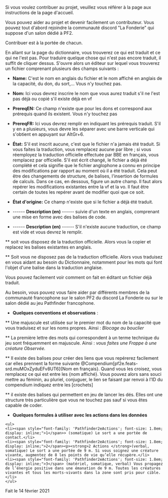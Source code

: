 Si vous voulez contribuer au projet, veuillez vous référer à la page aux instructions de la page d'accueil.

Vous pouvez aider au projet et devenir facilement un contributeur. Vous pouvez tout d'abord rejoindre la communauté discord "La Fonderie" qui suppose d'un salon dédié à PF2.

Contribuer est à la portée de chacun.

En allant sur la page du dictionnaire, vous trouverez ce qui est traduit et ce qui ne l'est pas.
Pour traduire quelque chose qui n'est pas encore traduit, il suffit de cliquer dessus.
S'ouvre alors un éditeur sur lequel vous trouverez un fichier comprenant plusieurs des champs suivants : 

* **Name:** C'est le nom en anglais du fichier et le nom affiché en anglais de la capacité, du don, du sort,... Vous n'y touchez pas.
* **Nom:** Ici vous devrez inscrire le nom que vous aurez traduit s'il ne l'est pas déjà ou copié s'il existe déjà en vf
* **PrereqEN:** Ce champ n'existe que pour les dons et correspond aux prérequis quand ils existent. Vous n'y touchez pas
* **PrereqFR:** Ici vous devrez remplir en  indiquant les prérequis traduit. S'il y en a plusieurs, vous devre les séparer avec une barre verticale qui s'obtient en appuyant sur AltGr+6.
* **État:** S'il est inscrit aucune, c'est que le fichier n'a jamais été traduit. Si vous faites la traduction, vous remplacez aucune par libre ; si vous réemployez la traduction officielle effectuée par BBE en français, vous remplacez par officielle. S'il est écrit changé, le fichier a déjà été complété et cela signifie que le fichier anglophone a connu en principe des modifications par rapport au moment où il a été traduit. Cela peut être des changements de structure, de balises, l'insertion de formules de calculs. Dans ce cas, en dessous, figure un autre champ. Il faut alors repérer les modifications existantes entre la vf et la vo. Il faut être certain de toutes les repérer avant de modifier quoi que ce soit.
* **État d'origine:** Ce champ n'existe que si le fichier a déjà été traduit. 

* ------ **Description (en)** ------
suivie d'un texte en anglais, comprenant une mise en forme avec des balises de code.

* ------ **Description (en)** ------
S'il n'existe aucune traduction, ce champ est vide et vous devrez le remplir.

** soit vous disposez de la traduction officielle. Alors vous la copier et replacez les balises existantes en anglais.

** Soit vous ne disposez pas de la traduction officielle. Alors vous traduisez en vous aidant au besoin du Dictionnaire, notamment pour les mots qui font l'objet d'une balise dans la traduction anglaise.

Vous pouvez facilement voir comment on fait en éditant un fichier déjà traduit.

Au besoin, vous pouvez vous faire aider par différents membres de la communauté francophone sur le salon PF2 du discord La Fonderie ou sur le salon dédié au jeu Pathfinder francophone.

* **Quelques conventions et observations** :

** Une majuscule est utilisée sur le premier mot du nom de la capacité que vous traduisez et sur les noms propres. Ainsi : _Blocage au bouclier_

** La première lettre des mots qui correspondent à un terme technique du jeu sont fréquemment en majuscule. Ainsi : _vous faites une Frappe à une créature Observée._

** Il existe des balises pour créer des liens que vous repérerez facilement car elles prennent la forme  suivante @Compendium[pf2e.feats-srd.muMOxZyduEFv8UT6]{Nom en français}. Quand vous les croisez, vous remplacez ce qui est entre les {nom affiché}. Vous pouvez alors sans souci mettre au féminin, au pluriel, conjuguer, le lien se faisant par renvoi à l'ID du compendium indiquez entre les [crochets]

** il existe des balises qui permettent en jeu de lancer les dés. Elles ont une structure très particulière que vous ne touchez pas sauf si vous êtes capable de coder.

* **Quelques formules à utiliser avec les actions dans les données** 

```
<ul>
<li><span style="font-family: 'Pathfinder2eActions'; font-size: 1.8em; display: inline;">1</span>> (somatique) Le sort a une portée de contact.</li>
<li><span style="font-family: 'Pathfinder2eActions'; font-size: 1.8em; display: inline;">2</span><p><strong>2 Actions </strong>(verbal, somatique) Le sort a une portée de 9 m. Si vous soignez une créature vivante, augmentez de 8 les points de vie qu’elle récupère.</li>
<li><span style="font-family: 'Pathfinder2eActions'; font-size: 1.8em; display: inline;">3</span> (matériel, somatique, verbal) Vous propagez de l’énergie positive dans une émanation de 9 m. Toutes les créatures vivantes et tous les morts-vivants dans la zone sont pris pour cible.</li>
</ul>
```


Fait le 14 février 2021
